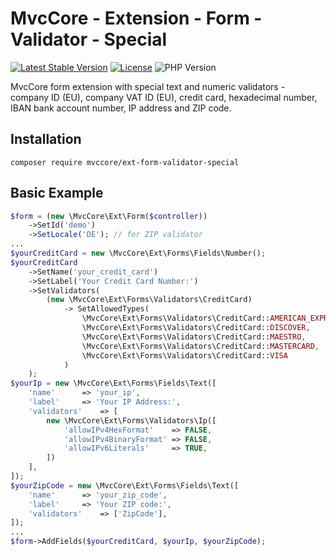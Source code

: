 # MvcCore - Extension - Form - Validator - Special

[![Latest Stable Version](https://img.shields.io/badge/Stable-v5.0.0-brightgreen.svg?style=plastic)](https://github.com/mvccore/ext-form-validator-special/releases)
[![License](https://img.shields.io/badge/License-BSD%203-brightgreen.svg?style=plastic)](https://mvccore.github.io/docs/mvccore/5.0.0/LICENCE.md)
![PHP Version](https://img.shields.io/badge/PHP->=5.4-brightgreen.svg?style=plastic)

MvcCore form extension with special text and numeric validators - company ID (EU), company VAT ID (EU), credit card, hexadecimal number, IBAN bank account number, IP address and ZIP code.

## Installation
```shell
composer require mvccore/ext-form-validator-special
```

## Basic Example
```php
$form = (new \MvcCore\Ext\Form($controller))
	->SetId('demo')
	->SetLocale('DE'); // for ZIP validator
...
$yourCreditCard = new \MvcCore\Ext\Forms\Fields\Number();
$yourCreditCard
	->SetName('your_credit_card')
	->SetLabel('Your Credit Card Number:')
	->SetValidators(
		(new \MvcCore\Ext\Forms\Validators\CreditCard)
			-> SetAllowedTypes(
				\MvcCore\Ext\Forms\Validators\CreditCard::AMERICAN_EXPRESS,
				\MvcCore\Ext\Forms\Validators\CreditCard::DISCOVER,
				\MvcCore\Ext\Forms\Validators\CreditCard::MAESTRO,		
				\MvcCore\Ext\Forms\Validators\CreditCard::MASTERCARD,
				\MvcCore\Ext\Forms\Validators\CreditCard::VISA
			)
	);
$yourIp = new \MvcCore\Ext\Forms\Fields\Text([
	'name'		=> 'your_ip',
	'label'		=> 'Your IP Address:',
	'validators'	=> [
		new \MvcCore\Ext\Forms\Validators\Ip([
			'allowIPv4HexFormat'	=> FALSE,
			'allowIPv4BinaryFormat'	=> FALSE,
			'allowIPv6Literals'		=> TRUE,
		])
	],
]);
$yourZipCode = new \MvcCore\Ext\Forms\Fields\Text([
	'name'		=> 'your_zip_code',
	'label'		=> 'Your ZIP code:',
	'validators'	=> ['ZipCode'],
]);
...
$form->AddFields($yourCreditCard, $yourIp, $yourZipCode);
```
